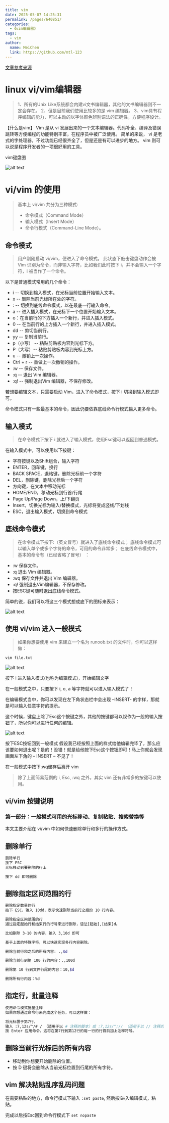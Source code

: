 ```yaml
---
title: vim
date: 2025-05-07 14:25:31
permalink: /pages/640851/
categories:
  - 《vim编辑器》
tags:
  - vim
author:
  name: MeiChen
  link: https://github.com/mtl-123
---
```



[文章参考来源](https://mp.weixin.qq.com/s/vAv7XjlbJrMSgJqti-pTPA)

# linux vi/vim编辑器

> 1、所有的Unix Like系统都会内建vi文书编辑器，其他的文书编辑器则不一定会存在。
> 2、但是目前我们使用比较多的是 vim 编辑器。
> 3、vim具有程序编辑的能力，可以主动的以字体颜色辨别语法的正确性，方便程序设计。

【什么是vim】 Vim 是从 vi 发展出来的一个文本编辑器。代码补全、编译及错误跳转等方便编程的功能特别丰富，在程序员中被广泛使用。
简单的来说， vi 是老式的字处理器，不过功能已经很齐全了，但是还是有可以进步的地方。 vim 则可以说是程序开发者的一项很好用的工具。

vim键盘图

![alt text](01.image-1.png)

# vi/vim 的使用
>
> 基本上 vi/vim 共分为三种模式:
>
> - 命令模式（Command Mode）
> - 输入模式（Insert Mode）
> - 命令行模式（Command-Line Mode）。

## 命令模式

> 用户刚刚启动 vi/vim，便进入了命令模式。 此状态下敲击键盘动作会被 Vim 识别为命令，而非输入字符，比如我们此时按下 i，并不会输入一个字符，i 被当作了一个命令。

以下是普通模式常用的几个命令：

- i -- 切换到输入模式，在光标当前位置开始输入文本。
- x -- 删除当前光标所在处的字符。
- : -- 切换到底线命令模式，以在最底一行输入命令。
- a -- 进入插入模式，在光标下一个位置开始输入文本。
- o：在当前行的下方插入一个新行，并进入插入模式。
- 0 -- 在当前行的上方插入一个新行，并进入插入模式。
- dd -- 剪切当前行。
- yy -- 复制当前行。
- p（小写） -- 粘贴剪贴板内容到光标下方。
- P（大写）-- 粘贴剪贴板内容到光标上方。
- u -- 撤销上一次操作。
- Ctrl + r -- 重做上一次撤销的操作。
- :w -- 保存文件。
- :q -- 退出 Vim 编辑器。
- :q! -- 强制退出Vim 编辑器，不保存修改。

若想要编辑文本，只需要启动 Vim，进入了命令模式，按下 i 切换到输入模式即可。

命令模式只有一些最基本的命令，因此仍要依靠底线命令行模式输入更多命令。

## 输入模式
>
> 在命令模式下按下 i 就进入了输入模式，使用Esc键可以返回到普通模式。

在输入模式中，可以使用以下按键：

- 字符按键以及Shift组合，输入字符
- ENTER，回车键，换行
- BACK SPACE，退格键，删除光标前一个字符
- DEL，删除键，删除光标后一个字符
- 方向键，在文本中移动光标
- HOME/END，移动光标到行首/行尾
- Page Up/Page Down，上/下翻页
- Insert，切换光标为输入/替换模式，光标将变成竖线/下划线
- ESC，退出输入模式，切换到命令模式

## 底线命令模式

> 在命令模式下按下:（英文冒号）就进入了底线命令模式；
> 底线命令模式可以输入单个或多个字符的命令，可用的命令非常多；
> 在底线命令模式中，基本的命令有（已经省略了冒号） ：

- :w    保存文件。
- :q    退出 Vim 编辑器。
- :wq   保存文件并退出 Vim 编辑器。
- :q!   强制退出Vim编辑器，不保存修改。
- 按ESC键可随时退出底线命令模式。

简单的说，我们可以将这三个模式想成底下的图标来表示：

![alt text](02.image-2.png)

## 使用 vi/vim 进入一般模式
>
> 如果你想要使用 vim 来建立一个名为 runoob.txt 的文件时，你可以这样做：

```bash
vim file.txt
```

![alt text](03.image-3.png)

按下 i 进入输入模式(也称为编辑模式)，开始编辑文字

在一般模式之中，只要按下 i, o, a 等字符就可以进入输入模式了！

在编辑模式当中，你可以发现在左下角状态栏中会出现 –INSERT- 的字样，那就是可以输入任意字符的提示。

这个时候，键盘上除了Esc这个按键之外，其他的按键都可以视作为一般的输入按钮了，所以你可以进行任何的编辑。

![alt text](04.image.png)

按下ESC按钮回到一般模式
假设我已经按照上面的样式给他编辑完毕了，那么应该要如何退出呢？是的！没错！就是给他按下Esc这个按钮即可！马上你就会发现画面左下角的 – INSERT – 不见了！

在一般模式中按下:wq储存后离开 vim

> 除了上面简易范例的 i, Esc, :wq 之外，其实 vim 还有非常多的按键可以使用。

## vi/vim 按键说明

### 第一部分：一般模式可用的光标移动、复制粘贴、搜索替换等

本文主要介绍在 vi/vim 中如何快速删除单行和多行的操作方式。

## 删除单行

```bash
删除单行
按下 ESC
光标移动到要删除的行上

按下 dd 即可删除

```

## 删除指定区间范围的行

```bash
删除指定数量的行
按下 ESC，输入 10dd，表示快速删除当前行之后的 10 行内容。

删除指定区间范围的行
通过指定起始行和结束行的行号来进行删除，语法[起始],[结束]d。

比如删除 3-10 的内容，输入 3,10d 即可

```

```bash
基于上面的特殊字符，可以快速实现多行内容删除。

删除当前行和之后的所有内容: .,$d

删除当前行到第 100 行的内容：.,100d

删除第 10 行到文件行尾的内容：10,$d

删除所有行内容：%d
```

## 指定行，批量注释

```bash
使用命令模式批量注释
如果你想通过命令行来完成这个任务，可以这样做：

将光标置于第7行。
输入 :7,12s/^/# / （适用于以 # 注释的脚本）或 :7,12s/^;// （适用于以 // 注释的语言）。
按 Enter 应用命令。这将在第7行到第12行的每一行的行首前加上注释符号。
```

## 删除当前行光标后的所有内容

- 移动到你想要开始删除的位置。
- 按 D 键将会删除从当前光标位置到行尾的所有字符。

## vim  解决粘贴乱序乱码问题

在需要粘贴的地方，命令行模式下输入 `:set paste`, 然后按i进入编辑模式，粘贴。

完成以后按Esc回到命令行模式下 `set nopaste`
